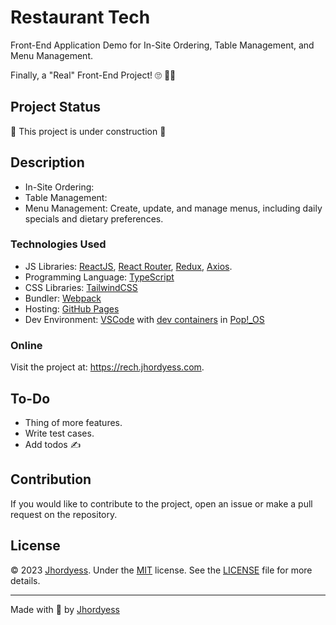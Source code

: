 # Restaurant Tech

Front-End Application Demo for In-Site Ordering, Table Management, and Menu Management.

Finally, a "Real" Front-End Project! 🙄 🤷‍♂️

## Project Status

🚧 This project is under construction 🚧

## Description

- In-Site Ordering:
- Table Management:
- Menu Management: Create, update, and manage menus, including daily specials and dietary preferences.

### Technologies Used

- JS Libraries: [ReactJS](https://reactjs.org/), [React Router](https://reactrouter.com/), [Redux](https://redux.js.org/), [Axios](https://axios-http.com/).
- Programming Language: [TypeScript](https://www.typescriptlang.org/)
- CSS Libraries: [TailwindCSS](https://tailwindcss.com/)
- Bundler: [Webpack](https://webpack.js.org/)
- Hosting: [GitHub Pages](https://pages.github.com/)
- Dev Environment: [VSCode](https://code.visualstudio.com/) with [dev containers](https://code.visualstudio.com/docs/remote/containers) in [Pop!\_OS](https://pop.system76.com/)

### Online

Visit the project at: <https://rech.jhordyess.com>.

## To-Do

- Thing of more features.
- Write test cases.
- Add todos ✍

## Contribution

If you would like to contribute to the project, open an issue or make a pull request on the repository.

## License

© 2023 [Jhordyess](https://github.com/jhordyess). Under the [MIT](https://choosealicense.com/licenses/mit/) license. See the [LICENSE](./LICENSE) file for more details.

---

Made with 💪 by [Jhordyess](https://www.jhordyess.com/)
